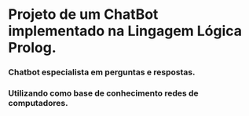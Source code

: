 # Projeto de um ChatBot implementado na Lingagem Lógica Prolog.
### Chatbot especialista em perguntas e respostas. 
### Utilizando como base de conhecimento redes de computadores.
